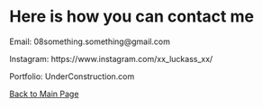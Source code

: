 
<H1>Here is how you can contact me</H1>

<p>
  Email: 08something.something@gmail.com
</p>
<p>
  Instagram: https://www.instagram.com/xx_luckass_xx/
</p>
<p>
  Portfolio: UnderConstruction.com
</p>

[Back to Main Page](/index.md)
